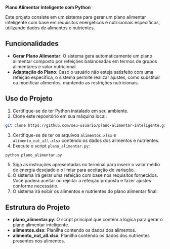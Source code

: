 **Plano Alimentar Inteligente com Python**

Este projeto consiste em um sistema para gerar um plano alimentar inteligente com base em requisitos energéticos e nutricionais específicos, utilizando dados de alimentos e nutrientes.

## Funcionalidades

* **Gerar Plano Alimentar**: O sistema gera automaticamente um plano alimentar composto por refeições balanceadas em termos de grupos alimentares e valor nutricional.
* **Adaptação do Plano**: Caso o usuário não esteja satisfeito com uma refeição específica, o sistema permite realizar ajustes, como substituir ou modificar alimentos, mantendo as restrições nutricionais.

## Uso do Projeto

1. Certifique-se de ter Python instalado em seu ambiente.
2. Clone este repositório em sua máquina local:

```bash
git clone https://github.com/seu-usuario/plano-alimentar-inteligente.git
```

3. Certifique-se de ter os arquivos `alimentos.xlsx` e `alimento_nut_all.xlsx` contendo os dados dos alimentos e nutrientes.
4. Execute o script `plano_alimentar.py`:

```bash
python plano_alimentar.py
```

5. Siga as instruções apresentadas no terminal para inserir o valor médio de energia desejado e o limiar para aceitação de variação.
6. O sistema irá gerar uma refeição com base nos requisitos fornecidos. Você poderá aceitar ou rejeitar a refeição proposta e fazer ajustes conforme necessário.
7. O sistema irá exibir os alimentos e nutrientes do plano alimentar final.

## Estrutura do Projeto

* **plano\_alimentar.py**: O script principal que contém a lógica para gerar o plano alimentar inteligente.
* **alimentos.xlsx**: Planilha contendo os dados dos alimentos.
* **alimento\_nut\_all.xlsx**: Planilha contendo os dados dos nutrientes presentes nos alimentos.
